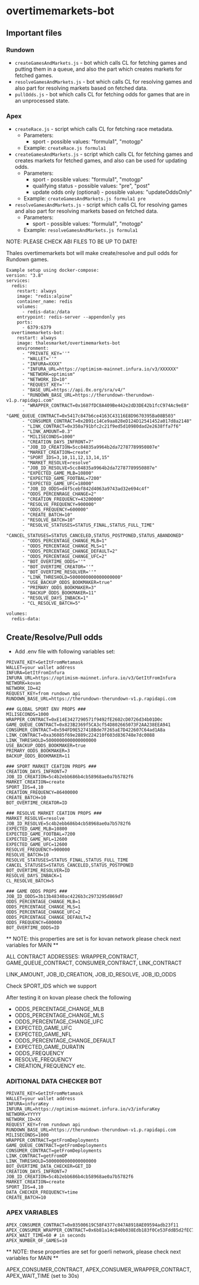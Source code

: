 # overtimemarkets-bot

## Important files

### Rundown

-   `createGamesAndMarkets.js` - bot which calls CL for fetching games and putting them in a queue, and also the part which creates markets for fetched games.
-   `resolveGamesAndMarkets.js` - bot which calls CL for resolving games and also part for resolving markets based on fetched data.
-   `pullOdds.js` - bot which calls CL for fetching odds for games that are in an unprocessed state.

### Apex

-   `createRace.js` - script which calls CL for fetching race metadata.
    -   Parameters:
        -   sport - possible values: "formula1", "motogp"
    -   Example: `createRace.js formula1`
-   `createGamesAndMarkets.js` - script which calls CL for fetching games and creates markets for fetched games, and also can be used for updating odds.
    -   Parameters:
        -   sport - possible values: "formula1", "motogp"
        -   qualifying status - possible values: "pre", "post"
        -   update odds only (optional) - possible values: "updateOddsOnly"
    -   Example: `createGamesAndMarkets.js formula1 pre`
-   `resolveGamesAndMarkets.js` - script which calls CL for resolving games and also part for resolving markets based on fetched data.
    -   Parameters:
        -   sport - possible values: "formula1", "motogp"
    -   Example: `resolveGamesAndMarkets.js formula1`

NOTE: PLEASE CHECK ABI FILES TO BE UP TO DATE!

Thales overtimemarkets bot will make create/resolve and pull odds for Rundown games.

```
Example setup using docker-compose:
version: "3.8"
services:
  redis:
    restart: always
    image: "redis:alpine"
    container_name: redis
    volumes:
      - redis-data:/data
    entrypoint: redis-server --appendonly yes
    ports:
      - 6379:6379
  overtimemarkets-bot:
    restart: always
    image: thalesmarket/overtimemarkets-bot
    environment:
      - "PRIVATE_KEY=''"
      - "WALLET=''"
      - "INFURA=XXXX"
      - "INFURA_URL=https://optimism-mainnet.infura.io/v3/XXXXXX"
      - "NETWORK=optimism"
      - "NETWORK_ID=10"
      - "REQUEST_KEY=''"
      - "BASE_URL=https://api.0x.org/sra/v4/"
      - "RUNDOWN_BASE_URL=https://therundown-therundown-v1.p.rapidapi.com"
      - "WRAPPER_CONTRACT=0x1687fDC8A409Be442e2dD3DE42b1fcC974Ac9eE8"
      - "GAME_QUEUE_CONTRACT=0x5417c847b6ce4163C43116E8D9670395Ba08B503"
      - "CONSUMER_CONTRACT=0x2B91c14Ce9aa828eD124D12541452a017d8a2148"
      - "LINK_CONTRACT=0x350a791bfc2c21f9ed5d10980dad2e2638ffa7f6"
      - "LINK_AMOUNT=0.3"
      - "MILISECONDS=1000"
      - "CREATION_DAYS_INFRONT=7"
      - "JOB_ID_CREATION=5cc84835a9964b2da72787789950807e"
      - "MARKET_CREATION=create"
      - "SPORT_IDS=3,10,11,12,13,14,15"
      - "MARKET_RESOLVE=resolve"
      - "JOB_ID_RESOLVE=5cc84835a9964b2da72787789950807e"
      - "EXPECTED_GAME_MLB=10800"
      - "EXPECTED_GAME_FOOTBAL=7200"
      - "EXPECTED_GAME_UFC=18000"
      - "JOB_ID_ODDS=d4f5cebf842d4063a9743ad32e694c4f"
      - "ODDS_PERCENRAGE_CHANGE=2"
      - "CREATION_FREQUENCY=43200000"
      - "RESOLVE_FREQUENCY=900000"
      - "ODDS_FREQUENCY=600000"
      - "CREATE_BATCH=10"
      - "RESOLVE_BATCH=10"
      - "RESOLVE_STATUSES=STATUS_FINAL,STATUS_FULL_TIME"
      - "CANCEL_STATUSES=STATUS_CANCELED,STATUS_POSTPONED,STATUS_ABANDONED"
      - "ODDS_PERCENTAGE_CHANGE_MLB=1"
      - "ODDS_PERCENTAGE_CHANGE_MLS=1"
      - "ODDS_PERCENTAGE_CHANGE_DEFAULT=2"
      - "ODDS_PERCENTAGE_CHANGE_UFC=2"
      - "BOT_OVERTIME_ODDS=''"
      - "BOT_OVERTIME_CREATOR=''"
      - "BOT_OVERTIME_RESOLVER=''"
      - "LINK_THRESHOLD=5000000000000000000"
      - "USE_BACKUP_ODDS_BOOKMAKER=true"
      - "PRIMARY_ODDS_BOOKMAKER=3"
      - "BACKUP_ODDS_BOOKMAKER=11"
      - "RESOLVE_DAYS_INBACK=1"
      - "CL_RESOLVE_BATCH=5"

volumes:
  redis-data:
```

## Create/Resolve/Pull odds

-   Add .env file with following variables set:

```
PRIVATE_KEY=GetItFromMetamask
WALLET=your wallet address
INFURA=GetItFromInfura
INFURA_URL=https://optimism-mainnet.infura.io/v3/GetItFromInfura
NETWORK=kovan
NETWORK_ID=42
REQUEST_KEY=from rundown api
RUNDOWN_BASE_URL=https://therundown-therundown-v1.p.rapidapi.com

### GLOBAL SPORT ENV PROPS ###
MILISECONDS=1000
WRAPPER_CONTRACT=0xE14E3427290571f9492fE2602cD0726d34b01D0c
GAME_QUEUE_CONTRACT=0x823B2369f5CA3cf54D802665073F2AA238EEA941
CONSUMER_CONTRACT=0x594FD9E527418Bde7F265aE7D422607C64ad1A8a
LINK_CONTRACT=0xa36085f69e2889c224210f603d836748e7dc0088
LINK_THRESHOLD=5000000000000000000
USE_BACKUP_ODDS_BOOKMAKER=true
PRIMARY_ODDS_BOOKMAKER=3
BACKUP_ODDS_BOOKMAKER=11

### SPORT MARKET CEATION PROPS ###
CREATION_DAYS_INFRONT=7
JOB_ID_CREATION=5c4b2ebb686b4cb58968ae0a7b5782f6
MARKET_CREATION=create
SPORT_IDS=4,10
CREATION_FREQUENCY=86400000
CREATE_BATCH=10
BOT_OVERTIME_CREATOR=ID

### RESOLVE MARKET CEATION PROPS ###
MARKET_RESOLVE=resolve
JOB_ID_RESOLVE=5c4b2ebb686b4cb58968ae0a7b5782f6
EXPECTED_GAME_MLB=10800
EXPECTED_GAME_FOOTBAL=7200
EXPECTED_GAME_NFL=12600
EXPECTED_GAME_UFC=12600
RESOLVE_FREQUENCY=900000
RESOLVE_BATCH=10
RESOLVE_STATUSES=STATUS_FINAL,STATUS_FULL_TIME
CANCEL_STATUSES=STATUS_CANCELED,STATUS_POSTPONED
BOT_OVERTIME_RESOLVER=ID
RESOLVE_DAYS_INBACK=1
CL_RESOLVE_BATCH=5

### GAME ODDS PROPS ###
JOB_ID_ODDS=3b13b48340ac4226b3c2973295d869d7
ODDS_PERCENTAGE_CHANGE_MLB=1
ODDS_PERCENTAGE_CHANGE_MLS=1
ODDS_PERCENTAGE_CHANGE_UFC=2
ODDS_PERCENTAGE_CHANGE_DEFAULT=2
ODDS_FREQUENCY=600000
BOT_OVERTIME_ODDS=ID
```

** NOTE: this properties are set is for kovan network please check next variables for MAIN **

ALL CONTRACT ADDRESSES: WRAPPER_CONTRACT, GAME_QUEUE_CONTRACT, CONSUMER_CONTRACT, LINK_CONTRACT

LINK_AMOUNT, JOB_ID_CREATION, JOB_ID_RESOLVE, JOB_ID_ODDS

Check SPORT_IDS which we support

After testing it on kovan please check the following

-   ODDS_PERCENTAGE_CHANGE_MLB
-   ODDS_PERCENTAGE_CHANGE_MLS
-   ODDS_PERCENTAGE_CHANGE_UFC
-   EXPECTED_GAME_UFC
-   EXPECTED_GAME_NFL
-   ODDS_PERCENTAGE_CHANGE_DEFAULT
-   EXPECTED_GAME_DURATIN
-   ODDS_FREQUENCY
-   RESOLVE_FREQUENCY
-   CREATION_FREQUENCY
    etc.

### ADITIONAL DATA CHECKER BOT

```
PRIVATE_KEY=GetItFromMetamask
WALLET=your wallet address
INFURA=infuraKey
INFURA_URL=https://optimism-mainnet.infura.io/v3/infuraKey
NETWORK=YYYYY
NETWORK_ID=XX
REQUEST_KEY=from rundown api
RUNDOWN_BASE_URL=https://therundown-therundown-v1.p.rapidapi.com
MILISECONDS=1000
WRAPPER_CONTRACT=getFromDeployments
GAME_QUEUE_CONTRACT=getFromDeployments
CONSUMER_CONTRACT=getFromDeployments
LINK_CONTRACT=getFromOP
LINK_THRESHOLD=5000000000000000000
BOT_OVERTIME_DATA_CHECKER=GET_ID
CREATION_DAYS_INFRONT=7
JOB_ID_CREATION=5c4b2ebb686b4cb58968ae0a7b5782f6
MARKET_CREATION=create
SPORT_IDS=4,10
DATA_CHECKER_FREQUENCY=time
CREATE_BATCH=10
```

### APEX VARIABLES

```
APEX_CONSUMER_CONTRACT=0x03500619C58F4377c047A8918AE09594adb23f11
APEX_CONSUMER_WRAPPER_CONTRACT=0x6b81a14cB40b038Edb183f0Ce53FddB5d2fEC726
APEX_WAIT_TIME=60 # in seconds
APEX_NUMBER_OF_GAMES=10
```

** NOTE: these properties are set for goerli network, please check next variables for MAIN **

APEX_CONSUMER_CONTRACT, APEX_CONSUMER_WRAPPER_CONTRACT, APEX_WAIT_TIME (set to 30s)
